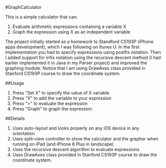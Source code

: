 #GraphCalculator

This is a simple calculator that can:
1. Evaluate arithmetic expressions containing a variable X
2. Graph the expression using X as an independent variable

The project initially started as a homework to Standford CS193P (iPhone apps development), which I was following on Itunes U.
In the first implementation you had to specify expressions using postfix notation. Then I added support for infix notation using 
the recursive descent method (I had earlier implemented it in Java in my Parser project) and improved the graphing module. Notice that
I am using DrawAxes class provided in Stanford CS193P course to draw the coordinate system.

##Usage
1. Press "Set X" to specify the value of X variable
2. Press "X" to add the variable to your expression
3. Press "=" to evaluate the expression
4. Press "Graph" to graph the expression

##Details
1. Uses auto-layout and looks properly on any iOS device in any orientation
2. Uses split-view controller to show the calculator and the grapher when running on iPad (and iPhone 6 Plus in landscape)
3. Uses the recursive descent algorithm to evaluate expressions
4. Uses DrawAxes class provided in Stanford CS193P course to draw the coordinate system. 